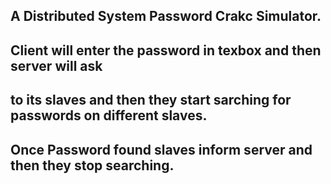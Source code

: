 ## A Distributed System Password Crakc Simulator.
## Client will enter the password in texbox and then server will ask
## to its slaves and then they start sarching for passwords on different slaves.
## Once Password found slaves inform server and then they stop searching. 

